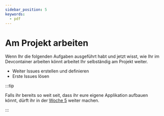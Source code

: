 ```yaml
---
sidebar_position: 5
keywords:
  - pdf
---
```


# Am Projekt arbeiten

Wenn Ihr die folgenden Aufgaben ausgeführt habt und jetzt wisst, wie Ihr im
Devcontainer arbeiten könnt arbeitet Ihr selbständig am Projekt weiter.

- Weiter Issues erstellen und definieren
- Erste Issues lösen

:::tip

Falls ihr bereits so weit seit, dass ihr eure eigene Applikation aufbauen könnt,
dürft ihr in der [Woche 5](../woche05/index.md) weiter machen.

:::
